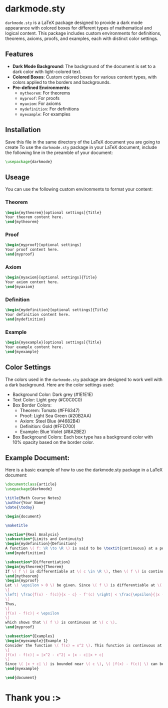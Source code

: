 # darkmode.sty

`darkmode.sty` is a LaTeX package designed to provide a dark mode appearance with colored boxes for different types of mathematical and logical content. This package includes custom environments for definitions, theorems, axioms, proofs, and examples, each with distinct color settings.

## Features

- **Dark Mode Background**: The background of the document is set to a dark color with light-colored text.
- **Colored Boxes**: Custom colored boxes for various content types, with colors applied to the borders and backgrounds.
- **Pre-defined Environments**:
  - `mytheorem`: For theorems
  - `myproof`: For proofs
  - `myaxiom`: For axioms
  - `mydefinition`: For definitions
  - `myexample`: For examples

## Installation
Save this file in the same directory of the LaTeX document you are going to create 
To use the `darkmode.sty` package in your LaTeX document, include the following line in the preamble of your document:


```latex
\usepackage{darkmode}
```
## Useage
You can use the following custom environments to format your content:
### Theorem
```latex
\begin{mytheorem}[optional settings]{Title}
Your theorem content here.
\end{mytheorem}
```
### Proof 
```latex
\begin{myproof}[optional settings]
Your proof content here.
\end{myproof}
```
### Axiom
```latex
\begin{myaxiom}[optional settings]{Title}
Your axiom content here.
\end{myaxiom}
```
### Definition
```latex
\begin{mydefinition}[optional settings]{Title}
Your definition content here.
\end{mydefinition}
```
### Example 
```latex
\begin{myexample}[optional settings]{Title}
Your example content here.
\end{myexample}
```

## Color Settings
The colors used in the `darkmode.sty` package are designed to work well with a dark background. Here are the color settings used:
- Background Color: Dark grey (#1E1E1E)
- Text Color: Light grey (#C0C0C0)
- Box Border Colors:
  - Theorem: Tomato (#FF6347)
  - Proof: Light Sea Green (#20B2AA)
  - Axiom: Steel Blue (#4682B4)
  - Definition: Gold (#FFD700)
  - Example: Blue Violet (#8A2BE2)
- Box Background Colors: Each box type has a background color with 10% opacity based on the border color.

## Example Document:
Here is a basic example of how to use the darkmode.sty package in a LaTeX document:
```latex
\documentclass{article}
\usepackage{darkmode}

\title{Math Course Notes}
\author{Your Name}
\date{\today}

\begin{document}

\maketitle

\section*{Real Analysis}
\subsection*{Limits and Continuity}
\begin{mydefinition}{Definition}
A function \( f: \R \to \R \) is said to be \textit{continuous} at a point \( c \in \R \) if for every \( \epsilon > 0 \), there exists \( \delta > 0 \) such that whenever \( |x - c| < \delta \), it follows that \( |f(x) - f(c)| < \epsilon \).
\end{mydefinition}

\subsection*{Differentiation}
\begin{mytheorem}{Theorem}
If \( f \) is differentiable at \( c \in \R \), then \( f \) is continuous at \( c \).
\end{mytheorem}
\begin{myproof}
Let \( \epsilon > 0 \) be given. Since \( f \) is differentiable at \( c \), there exists \( \delta > 0 \) such that for all \( x \) with \( 0 < |x - c| < \delta \), we have
\[
\left| \frac{f(x) - f(c)}{x - c} - f'(c) \right| < \frac{\epsilon}{|x - c|}
\]
Thus,
\[
|f(x) - f(c)| < \epsilon
\]
which shows that \( f \) is continuous at \( c \).
\end{myproof}

\subsection*{Examples}
\begin{myexample}{Example 1}
Consider the function \( f(x) = x^2 \). This function is continuous at every point \( c \in \R \). To see this, note that
\[
|f(x) - f(c)| = |x^2 - c^2| = |x - c||x + c|
\]
Since \( |x + c| \) is bounded near \( c \), \( |f(x) - f(c)| \) can be made arbitrarily small by choosing \( x \) sufficiently close to \( c \).
\end{myexample}

\end{document}
```
# Thank you :>

